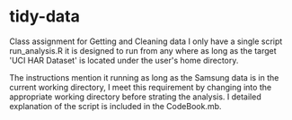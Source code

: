 # tidy-data
Class assignment for Getting and Cleaning data
I only have a single script run_analysis.R it is designed to run from any where as long as the target 'UCI HAR Dataset' is located under the user's home directory.

The instructions mention it running as long as the Samsung data is in the current working directory, I meet this requirement by changing into the appropriate working directory before strating the analysis.
I detailed explanation of the script is included in the CodeBook.mb.



